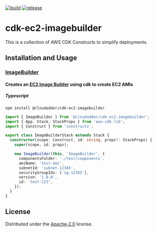 [![build](https://github.com/cloudadder/cdk-ec2-imagebuilder/actions/workflows/build.yml/badge.svg)](https://github.com/cloudadder/cdk-ec2-imagebuilder/actions/workflows/build.yml)
[![release](https://github.com/cloudadder/cdk-ec2-imagebuilder/actions/workflows/release.yml/badge.svg)](https://github.com/cloudadder/cdk-ec2-imagebuilder/actions/workflows/release.yml)

# cdk-ec2-imagebuilder
This is a collection of AWS CDK Constructs to simplify deployments.

## Installation and Usage

### [ImageBuilder](https://github.com/cloudadder/cdk-ec2-imagebuilder/blob/main/src/imagebuilder.ts)
#### Creates an [EC2 Image Builder](https://aws.amazon.com/image-builder/) using cdk to create EC2 AMIs
##### Typescript
```console
npm install @cloudadder/cdk-ec2-imagebuilder
```
```typescript
import { ImageBuilder } from '@cloudadder/cdk-ec2-imagebuilder';
import { App, Stack, StackProps } from 'aws-cdk-lib';
import { Construct } from 'constructs';

export class ImageBuilderStack extends Stack {
  constructor(scope: Construct, id: string, props?: StackProps) {
    super(scope, id, props);

    new ImageBuilder(this, 'ImageBuilder', {
      componentsFolder: './test/components',
      amiName: 'test-ami',
      subnetId: 'subnet-12345',
      securityGroupIds: ['sg-12345'],
      version: '1.0.0',
      id: 'test-123',
    });
  }
}
```

## License

Distributed under the [Apache-2.0](./LICENSE) license.